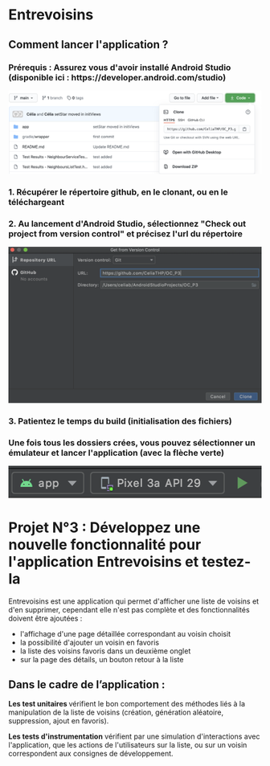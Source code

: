 <h1>Entrevoisins</h1>

<h2>Comment lancer l'application ?</h2>

<h3>Prérequis : Assurez vous d'avoir installé Android Studio (disponible ici : https://developer.android.com/studio)</h3>

<img src= "https://github.com/CeliaTHP/OC_P3/blob/main/clonerepo.png?raw=true" alt="reposcreenshot" style="max-width:100%;">
<h3>1. Récupérer le répertoire github, en le clonant, ou en le téléchargeant</h3>

<h3>2. Au lancement d'Android Studio, sélectionnez "Check out project from version control" et précisez l'url du répertoire </h3>
<img src= "https://github.com/CeliaTHP/OC_P3/blob/main/androidstudioclone.png" alt="repoandroidstudio" style="max-width:100%;">

<h3>3. Patientez le temps du build (initialisation des fichiers) </h3>

<h3>Une fois tous les dossiers crées, vous pouvez sélectionner un émulateur et lancer l'application (avec la flèche verte) </h3>
<img src= "https://github.com/CeliaTHP/OC_P3/blob/main/launchapp.png" alt="launchscreenshot" style="max-width:100%;">

<h1>Projet N°3 : Développez une nouvelle fonctionnalité pour l'application Entrevoisins et testez-la</h1>

Entrevoisins est une application qui permet d'afficher une liste de voisins et d'en supprimer, cependant elle n'est pas complète et des fonctionnalités doivent être ajoutées : 
<ul>
  <li>l'affichage d'une page détaillée correspondant au voisin choisit </li>
  <li>la possibilité d'ajouter un voisin en favoris</li>
  <li>la liste des voisins favoris dans un deuxième onglet</li>
  <li>sur la page des détails, un bouton retour à la liste</li>
  </ul>
  
  <h2>Dans le cadre de l’application :</h2>

<b>Les test unitaires </b> vérifient le bon comportement des méthodes liés à la manipulation de la liste de voisins (création, génération aléatoire, suppression, ajout en favoris).

<b>Les tests d'instrumentation</b> vérifient par une simulation d'interactions avec l'application, que les actions de l'utilisateurs sur la liste, ou sur un voisin correspondent aux consignes de développement.

